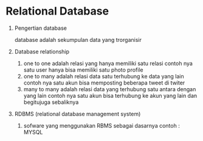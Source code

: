 # Relational Database
 
 1. Pengertian database

    database adalah sekumpulan data yang trorganisir

2. Database relationship 
   1. one to one adalah relasi yang hanya memiliki satu relasi contoh nya satu user hanya bisa memiliki satu photo profile
   2. one to many adalah relasi data satu terhubung ke data yang lain contoh nya satu akun bisa memposting beberapa tweet di twiter
   3. many to many adalah relasi data yang terhubung satu antara dengan yang lain contoh nya satu akun bisa terhubung ke akun yang lain dan begitujuga sebaliknya

3. RDBMS (relational database management system)
   1. sofware yang menggunakan RBMS sebagai dasarnya contoh : MYSQL 